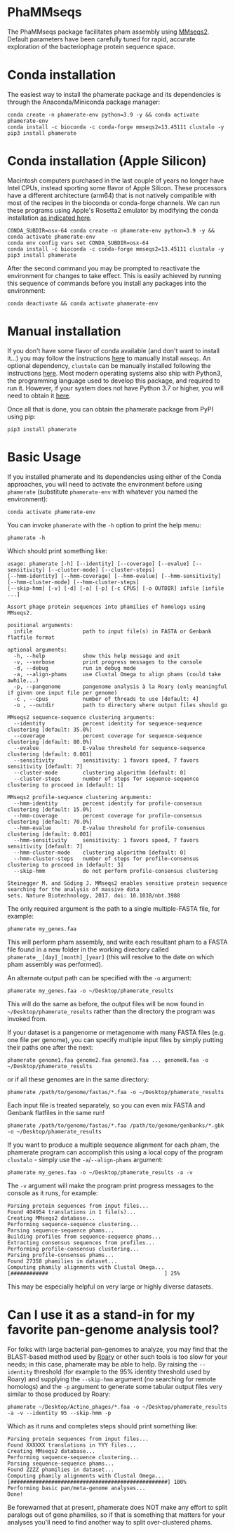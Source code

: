 # PhaMMseqs

The PhaMMseqs package facilitates pham assembly using [MMseqs2](https://www.mmseqs.com). Default parameters have
been carefully tuned for rapid, accurate exploration of the bacteriophage protein sequence space.

# Conda installation

The easiest way to install the phamerate package and its dependencies is through the Anaconda/Miniconda package manager: 

    conda create -n phamerate-env python=3.9 -y && conda activate phamerate-env
    conda install -c bioconda -c conda-forge mmseqs2=13.45111 clustalo -y
    pip3 install phamerate 
    
# Conda installation (Apple Silicon)

Macintosh computers purchased in the last couple of years no longer have Intel CPUs, instead sporting some flavor of Apple 
Silicon. These processors have a different architecture (arm64) that is not natively compatible with most of the recipes 
in the bioconda or conda-forge channels. We can run these programs using Apple's Rosetta2 emulator by modifying the conda
installation [as indicated here](https://github.com/Haydnspass/miniforge#rosetta-on-mac-with-apple-silicon-hardware).

    CONDA_SUBDIR=osx-64 conda create -n phamerate-env python=3.9 -y && conda activate phamerate-env
    conda env config vars set CONDA_SUBDIR=osx-64
    conda install -c bioconda -c conda-forge mmseqs2=13.45111 clustalo -y
    pip3 install phamerate
    
After the second command you may be prompted to reactivate the environment for changes to take effect. This is easily achieved
by running this sequence of commands before you install any packages into the environment:

    conda deactivate && conda activate phamerate-env

# Manual installation

If you don't have some flavor of conda available (and don't want to install it...) you may follow the instructions
[here](https://github.com/soedinglab/mmseqs2#installation) to manually install `mmseqs`. An optional dependency,
`clustalo` can be manually installed following the instructions [here](http://www.clustal.org/omega/). 
Most modern operating systems also ship with Python3, the programming language used to develop this package, and 
required to run it. However, if your system does not have Python 3.7 or higher, you will need to obtain it 
[here](https://www.python.org/downloads/).

Once all that is done, you can obtain the phamerate package from PyPI using pip:

    pip3 install phamerate

# Basic Usage

If you installed phamerate and its dependencies using either of the Conda approaches, you will need to activate the
environment before using `phamerate` (substitute `phamerate-env` with whatever you named the environment):

    conda activate phamerate-env

You can invoke `phamerate` with the `-h` option to print the help menu:

    phamerate -h

Which should print something like:

    usage: phamerate [-h] [--identity] [--coverage] [--evalue] [--sensitivity] [--cluster-mode] [--cluster-steps] 
    [--hmm-identity] [--hmm-coverage] [--hmm-evalue] [--hmm-sensitivity] [--hmm-cluster-mode] [--hmm-cluster-steps] 
    [--skip-hmm] [-v] [-d] [-a] [-p] [-c CPUS] [-o OUTDIR] infile [infile ...]

    Assort phage protein sequences into phamilies of homologs using MMseqs2.

    positional arguments:
      infile                path to input file(s) in FASTA or Genbank flatfile format

    optional arguments:
      -h, --help            show this help message and exit
      -v, --verbose         print progress messages to the console
      -d, --debug           run in debug mode
      -a, --align-phams     use Clustal Omega to align phams (could take awhile...)
      -p, --pangenome       pangenome analysis à la Roary (only meaningful if given one input file per genome)
      -c , --cpus           number of threads to use [default: 4]
      -o , --outdir         path to directory where output files should go

    MMseqs2 sequence-sequence clustering arguments:
      --identity            percent identity for sequence-sequence clustering [default: 35.0%]
      --coverage            percent coverage for sequence-sequence clustering [default: 80.0%]
      --evalue              E-value threshold for sequence-sequence clustering [default: 0.001]
      --sensitivity         sensitivity: 1 favors speed, 7 favors sensitivity [default: 7]
      --cluster-mode        clustering algorithm [default: 0]
      --cluster-steps       number of steps for sequence-sequence clustering to proceed in [default: 1]

    MMseqs2 profile-sequence clustering arguments:
      --hmm-identity        percent identity for profile-consensus clustering [default: 15.0%]
      --hmm-coverage        percent coverage for profile-consensus clustering [default: 70.0%]
      --hmm-evalue          E-value threshold for profile-consensus clustering [default: 0.001]
      --hmm-sensitivity     sensitivity: 1 favors speed, 7 favors sensitivity [default: 7]
      --hmm-cluster-mode    clustering algorithm [default: 0]
      --hmm-cluster-steps   number of steps for profile-consensus clustering to proceed in [default: 3]
      --skip-hmm            do not perform profile-consensus clustering

    Steinegger M. and Söding J. MMseqs2 enables sensitive protein sequence searching for the analysis of massive data 
    sets. Nature Biotechnology, 2017. doi: 10.1038/nbt.3988

The only required argument is the path to a single multiple-FASTA file, for example:

    phamerate my_genes.faa

This will perform pham assembly, and write each resultant pham to a FASTA file found in a new folder in the working 
directory called `phamerate__[day]_[month]_[year]` (this will resolve to the date on which pham assembly was performed).

An alternate output path can be specified with the `-o` argument:

    phamerate my_genes.faa -o ~/Desktop/phamerate_results

This will do the same as before, the output files will be now found in `~/Desktop/phamerate_results` rather than the
directory the program was invoked from.

If your dataset is a pangenome or metagenome with many FASTA files (e.g. one file per genome), you can specify multiple
input files by simply putting their paths one after the next:

    phamerate genome1.faa genome2.faa genome3.faa ... genomeN.faa -o ~/Desktop/phamerate_results

or if all these genomes are in the same directory:

    phamerate /path/to/genome/fastas/*.faa -o ~/Desktop/phamerate_results
    
Each input file is treated separately, so you can even mix FASTA and Genbank flatfiles in the same run!

    phamerate /path/to/genome/fastas/*.faa /path/to/genome/genbanks/*.gbk -o ~/Desktop/phamerate_results

If you want to produce a multiple sequence alignment for each pham, the phamerate program can accomplish this using 
a local copy of the program `clustalo` - simply use the `-a`/`--align-phams` argument:

    phamerate my_genes.faa -o ~/Desktop/phamerate_results -a -v

The `-v` argument will make the program print progress messages to the console as it runs, for example:

    Parsing protein sequences from input files...
    Found 404954 translations in 1 file(s)...
    Creating MMseqs2 database...
    Performing sequence-sequence clustering...
    Parsing sequence-sequence phams...
    Building profiles from sequence-sequence phams...
    Extracting consensus sequences from profiles...
    Performing profile-consensus clustering...
    Parsing profile-consensus phams...
    Found 27358 phamilies in dataset...
    Computing phamily alignments with Clustal Omega...
    [############                                     ] 25%

This may be especially helpful on very large or highly diverse datasets.

# Can I use it as a stand-in for my favorite pan-genome analysis tool?

For folks with large bacterial pan-genomes to analyze, you may find that the BLAST-based method used by 
[Roary](https://github.com/sanger-pathogens/Roary) or other such tools is too slow for your needs; in this case, 
phamerate may be able to help. By raising the `--identity` threshold (for example to the 95% identity threshold used 
by Roary) and supplying the `--skip-hmm` argument (no searching for remote homologs) and the `-p` argument to generate 
some tabular output files very similar to those produced by Roary:

    phamerate ~/Desktop/Actino_phages/*.faa -o ~/Desktop/phamerate_results -a -v --identity 95 --skip-hmm -p

Which as it runs and completes steps should print something like:

    Parsing protein sequences from input files...
    Found XXXXXX translations in YYY files...
    Creating MMseqs2 database...
    Performing sequence-sequence clustering...
    Parsing sequence-sequence phams...
    Found ZZZZ phamilies in dataset...
    Computing phamily alignments with Clustal Omega...
    [##################################################] 100%
    Performing basic pan/meta-genome analyses...
    Done!

Be forewarned that at present, phamerate does NOT make any effort to split paralogs out of gene phamilies, so if that 
is something that matters for your analyses you'll need to find another way to split over-clustered phams.
